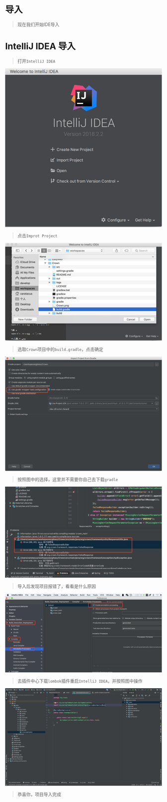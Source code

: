 # 导入

> 现在我们开始IDE导入

# IntelliJ IDEA 导入

> 打开`IntelliJ IDEA`

![idea-install-1.png](https://raw.githubusercontent.com/Caratacus/Resource/master/crown/import/idea-install-1.png)

> 点击`Improt Project`

![idea-install-2.png](https://raw.githubusercontent.com/Caratacus/Resource/master/crown/import/idea-install-2.png)

> 选取`Crown`项目中的`build.gradle`，点击确定

![idea-install-3.png](https://raw.githubusercontent.com/Caratacus/Resource/master/crown/import/idea-install-3.png)

> 按照图中的选择，这里并不需要你自己去下载`gradle`

![idea-install-4.png](https://raw.githubusercontent.com/Caratacus/Resource/master/crown/import/idea-install-4.png)

> 导入后发现项目报错了，看看是什么原因

![idea-install-5.png](https://raw.githubusercontent.com/Caratacus/Resource/master/crown/import/idea-install-5.png)

> 去插件中心下载`lombok`插件重启`IntelliJ IDEA`，并按照图中操作

![idea-install-6.png](https://raw.githubusercontent.com/Caratacus/Resource/master/crown/import/idea-install-6.png)

> 恭喜你，项目导入完成